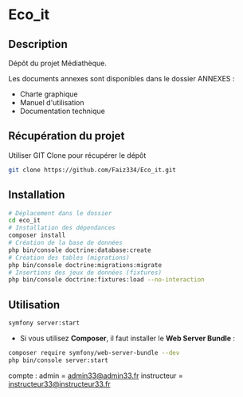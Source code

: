 # Eco_it



## Description
Dépôt du projet Médiathèque.

Les documents annexes sont disponibles dans le dossier ANNEXES :
- Charte graphique
- Manuel d'utilisation
- Documentation technique

## Récupération du projet

Utiliser GIT Clone pour récupérer le dépôt

```bash
git clone https://github.com/Faiz334/Eco_it.git
```

## Installation

```bash
# Déplacement dans le dossier
cd eco_it
# Installation des dépendances
composer install
# Création de la base de données
php bin/console doctrine:database:create
# Création des tables (migrations)
php bin/console doctrine:migrations:migrate
# Insertions des jeux de données (fixtures)
php bin/console doctrine:fixtures:load --no-interaction
```


## Utilisation

```bash
symfony server:start
```
- Si vous utilisez **Composer**, il faut installer le **Web Server Bundle** :
```bash
composer require symfony/web-server-bundle --dev
php bin/console server:start
```



compte :
admin = admin33@admin33.fr
instructeur = instructeur33@instructeur33.fr


